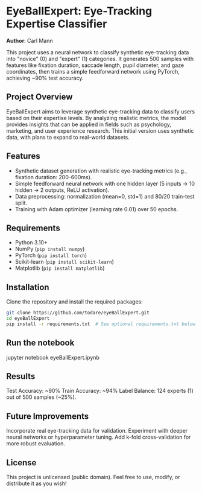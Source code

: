 # EyeBallExpert: Eye-Tracking Expertise Classifier

**Author**: Carl Mann

This project uses a neural network to classify synthetic eye-tracking data into "novice" (0) and "expert" (1) categories. It generates 500 samples with features like fixation duration, saccade length, pupil diameter, and gaze coordinates, then trains a simple feedforward network using PyTorch, achieving ~90% test accuracy.

## Project Overview
EyeBallExpert aims to leverage synthetic eye-tracking data to classify users based on their expertise levels. By analyzing realistic metrics, the model provides insights that can be applied in fields such as psychology, marketing, and user experience research. This initial version uses synthetic data, with plans to expand to real-world datasets.

## Features
- Synthetic dataset generation with realistic eye-tracking metrics (e.g., fixation duration: 200-600ms).
- Simple feedforward neural network with one hidden layer (5 inputs → 10 hidden → 2 outputs, ReLU activation).
- Data preprocessing: normalization (mean=0, std=1) and 80/20 train-test split.
- Training with Adam optimizer (learning rate 0.01) over 50 epochs.

## Requirements
- Python 3.10+
- NumPy (`pip install numpy`)
- PyTorch (`pip install torch`)
- Scikit-learn (`pip install scikit-learn`)
- Matplotlib (`pip install matplotlib`)

## Installation
Clone the repository and install the required packages:
```bash
git clone https://github.com/todare/eyeBallExpert.git
cd eyeBallExpert
pip install -r requirements.txt  # See optional requirements.txt below
```
## Run the notebook
jupyter notebook eyeBallExpert.ipynb

## Results
Test Accuracy: ~90%
Train Accuracy: ~94%
Label Balance: 124 experts (1) out of 500 samples (~25%).

## Future Improvements
Incorporate real eye-tracking data for validation.
Experiment with deeper neural networks or hyperparameter tuning.
Add k-fold cross-validation for more robust evaluation.

## License
This project is unlicensed (public domain). Feel free to use, modify, or distribute it as you wish!


